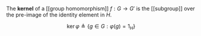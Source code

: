 The **kernel** of a [[group homomorphism]] $f: G \to G'$ is the [[subgroup]] over the pre-image of the identity element in $H$. 

$$
\ker \varphi \triangleq \{g \in G: \varphi(g) = 1_H \}
$$
